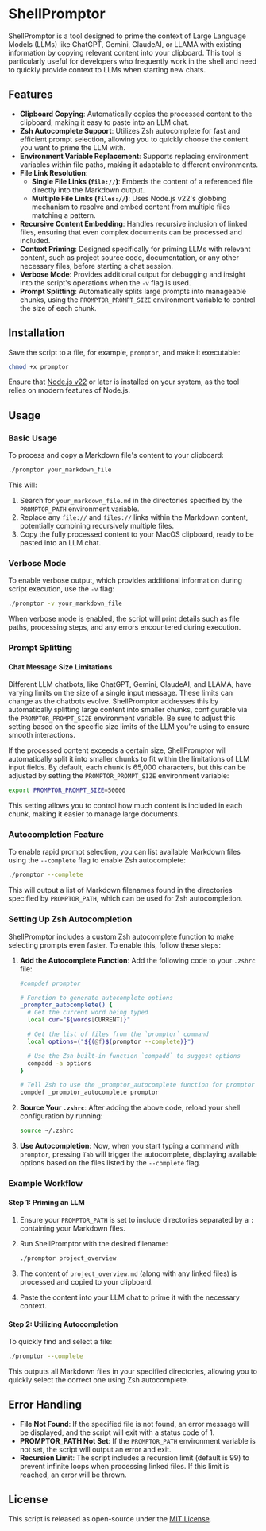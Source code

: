 # ShellPromptor

ShellPromptor is a tool designed to prime the context of Large Language Models (LLMs) like ChatGPT, Gemini, ClaudeAI, or LLAMA with existing information by copying relevant content into your clipboard. This tool is particularly useful for developers who frequently work in the shell and need to quickly provide context to LLMs when starting new chats.

## Features

- **Clipboard Copying**: Automatically copies the processed content to the clipboard, making it easy to paste into an LLM chat.
- **Zsh Autocomplete Support**: Utilizes Zsh autocomplete for fast and efficient prompt selection, allowing you to quickly choose the content you want to prime the LLM with.
- **Environment Variable Replacement**: Supports replacing environment variables within file paths, making it adaptable to different environments.
- **File Link Resolution**:
  - **Single File Links (`file://`)**: Embeds the content of a referenced file directly into the Markdown output.
  - **Multiple File Links (`files://`)**: Uses Node.js v22's globbing mechanism to resolve and embed content from multiple files matching a pattern.
- **Recursive Content Embedding**: Handles recursive inclusion of linked files, ensuring that even complex documents can be processed and included.
- **Context Priming**: Designed specifically for priming LLMs with relevant content, such as project source code, documentation, or any other necessary files, before starting a chat session.
- **Verbose Mode**: Provides additional output for debugging and insight into the script's operations when the `-v` flag is used.
- **Prompt Splitting**: Automatically splits large prompts into manageable chunks, using the `PROMPTOR_PROMPT_SIZE` environment variable to control the size of each chunk.

## Installation

Save the script to a file, for example, `promptor`, and make it executable:

```bash
chmod +x promptor
```

Ensure that [Node.js v22](https://nodejs.org/en) or later is installed on your system, as the tool relies on modern features of Node.js.

## Usage

### Basic Usage

To process and copy a Markdown file's content to your clipboard:

```bash
./promptor your_markdown_file
```

This will:
1. Search for `your_markdown_file.md` in the directories specified by the `PROMPTOR_PATH` environment variable.
2. Replace any `file://` and `files://` links within the Markdown content, potentially combining recursively multiple files.
3. Copy the fully processed content to your MacOS clipboard, ready to be pasted into an LLM chat.

### Verbose Mode

To enable verbose output, which provides additional information during script execution, use the `-v` flag:

```bash
./promptor -v your_markdown_file
```

When verbose mode is enabled, the script will print details such as file paths, processing steps, and any errors encountered during execution.

### Prompt Splitting
#### Chat Message Size Limitations
Different LLM chatbots, like ChatGPT, Gemini, ClaudeAI, and LLAMA, have varying limits on the size of a single input message. These limits can change as the chatbots evolve. ShellPromptor addresses this by automatically splitting large content into smaller chunks, configurable via the `PROMPTOR_PROMPT_SIZE` environment variable. Be sure to adjust this setting based on the specific size limits of the LLM you’re using to ensure smooth interactions.

If the processed content exceeds a certain size, ShellPromptor will automatically split it into smaller chunks to fit within the limitations of LLM input fields. By default, each chunk is 65,000 characters, but this can be adjusted by setting the `PROMPTOR_PROMPT_SIZE` environment variable:

```bash
export PROMPTOR_PROMPT_SIZE=50000
```

This setting allows you to control how much content is included in each chunk, making it easier to manage large documents.

### Autocompletion Feature

To enable rapid prompt selection, you can list available Markdown files using the `--complete` flag to enable Zsh autocomplete:

```bash
./promptor --complete
```

This will output a list of Markdown filenames found in the directories specified by `PROMPTOR_PATH`, which can be used for Zsh autocompletion.

### Setting Up Zsh Autocompletion

ShellPromptor includes a custom Zsh autocomplete function to make selecting prompts even faster. To enable this, follow these steps:

1. **Add the Autocomplete Function**: Add the following code to your `.zshrc` file:

   ```zsh
   #compdef promptor

   # Function to generate autocomplete options
   _promptor_autocomplete() {
     # Get the current word being typed
     local cur="${words[CURRENT]}"

     # Get the list of files from the `promptor` command
     local options=("${(@f)$(promptor --complete)}")

     # Use the Zsh built-in function `compadd` to suggest options
     compadd -a options
   }

   # Tell Zsh to use the _promptor_autocomplete function for promptor
   compdef _promptor_autocomplete promptor
   ```

2. **Source Your `.zshrc`**: After adding the above code, reload your shell configuration by running:

   ```bash
   source ~/.zshrc
   ```

3. **Use Autocompletion**: Now, when you start typing a command with `promptor`, pressing `Tab` will trigger the autocomplete, displaying available options based on the files listed by the `--complete` flag.

### Example Workflow

#### Step 1: Priming an LLM

1. Ensure your `PROMPTOR_PATH` is set to include directories separated by a `:` containing your Markdown files.
2. Run ShellPromptor with the desired filename:

   ```bash
   ./promptor project_overview
   ```

3. The content of `project_overview.md` (along with any linked files) is processed and copied to your clipboard.
4. Paste the content into your LLM chat to prime it with the necessary context.

#### Step 2: Utilizing Autocompletion

To quickly find and select a file:

```bash
./promptor --complete
```

This outputs all Markdown files in your specified directories, allowing you to quickly select the correct one using Zsh autocomplete.

## Error Handling

- **File Not Found**: If the specified file is not found, an error message will be displayed, and the script will exit with a status code of 1.
- **PROMPTOR_PATH Not Set**: If the `PROMPTOR_PATH` environment variable is not set, the script will output an error and exit.
- **Recursion Limit**: The script includes a recursion limit (default is 99) to prevent infinite loops when processing linked files. If this limit is reached, an error will be thrown.

## License

This script is released as open-source under the [MIT License](LICENSE).